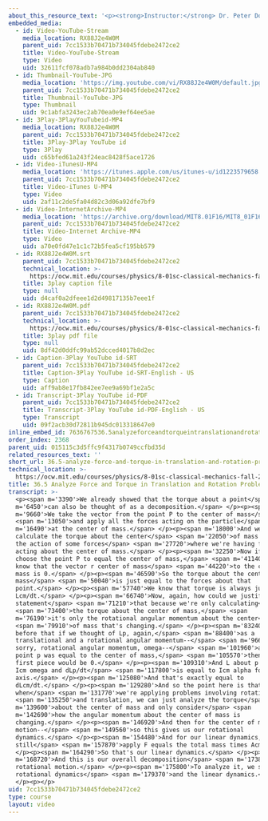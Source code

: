```yaml
---
about_this_resource_text: '<p><strong>Instructor:</strong> Dr. Peter Dourmashkin</p>'
embedded_media:
  - id: Video-YouTube-Stream
    media_location: RX88J2e4W0M
    parent_uid: 7cc1533b70471b734045fdebe2472ce2
    title: Video-YouTube-Stream
    type: Video
    uid: 32611fcf078adb7a984b0dd2304ab840
  - id: Thumbnail-YouTube-JPG
    media_location: 'https://img.youtube.com/vi/RX88J2e4W0M/default.jpg'
    parent_uid: 7cc1533b70471b734045fdebe2472ce2
    title: Thumbnail-YouTube-JPG
    type: Thumbnail
    uid: 9c1abfa3243ec2ab70ea0e9ef64ee5ae
  - id: 3Play-3PlayYouTubeid-MP4
    media_location: RX88J2e4W0M
    parent_uid: 7cc1533b70471b734045fdebe2472ce2
    title: 3Play-3Play YouTube id
    type: 3Play
    uid: c65bfed61a243f24eac8428f5ace1726
  - id: Video-iTunesU-MP4
    media_location: 'https://itunes.apple.com/us/itunes-u/id1223579658'
    parent_uid: 7cc1533b70471b734045fdebe2472ce2
    title: Video-iTunes U-MP4
    type: Video
    uid: 2af11c2de5fa04d82c3d06a92dfe7bf9
  - id: Video-InternetArchive-MP4
    media_location: 'https://archive.org/download/MIT8.01F16/MIT8_01F16_L36v04_360p.mp4'
    parent_uid: 7cc1533b70471b734045fdebe2472ce2
    title: Video-Internet Archive-MP4
    type: Video
    uid: a70e0fd47e1c1c72b5fea5cf195bb579
  - id: RX88J2e4W0M.srt
    parent_uid: 7cc1533b70471b734045fdebe2472ce2
    technical_location: >-
      https://ocw.mit.edu/courses/physics/8-01sc-classical-mechanics-fall-2016/week-12-rotations-and-translation-rolling/36.5-analyze-force-and-torque-in-translation-and-rotation-problems/36.5-analyze-force-and-torque-in-translation-and-rotation-problems/RX88J2e4W0M.srt
    title: 3play caption file
    type: null
    uid: d4caf0a2dfeee1d2d49817135b7eee1f
  - id: RX88J2e4W0M.pdf
    parent_uid: 7cc1533b70471b734045fdebe2472ce2
    technical_location: >-
      https://ocw.mit.edu/courses/physics/8-01sc-classical-mechanics-fall-2016/week-12-rotations-and-translation-rolling/36.5-analyze-force-and-torque-in-translation-and-rotation-problems/36.5-analyze-force-and-torque-in-translation-and-rotation-problems/RX88J2e4W0M.pdf
    title: 3play pdf file
    type: null
    uid: 8df42d0ddfc99ab52dcced4017b8d2ec
  - id: Caption-3Play YouTube id-SRT
    parent_uid: 7cc1533b70471b734045fdebe2472ce2
    title: Caption-3Play YouTube id-SRT-English - US
    type: Caption
    uid: aff9ab8e17fb842ee7ee9a69bf1e2a5c
  - id: Transcript-3Play YouTube id-PDF
    parent_uid: 7cc1533b70471b734045fdebe2472ce2
    title: Transcript-3Play YouTube id-PDF-English - US
    type: Transcript
    uid: 09f2acb30d72811b945dc013318647e0
inline_embed_id: 7636767536.5analyzeforceandtorqueintranslationandrotationproblems65695427
order_index: 2368
parent_uid: 015115c3d5ffc9f4317b0749ccfbd35d
related_resources_text: ''
short_url: 36.5-analyze-force-and-torque-in-translation-and-rotation-problems
technical_location: >-
  https://ocw.mit.edu/courses/physics/8-01sc-classical-mechanics-fall-2016/week-12-rotations-and-translation-rolling/36.5-analyze-force-and-torque-in-translation-and-rotation-problems/36.5-analyze-force-and-torque-in-translation-and-rotation-problems
title: 36.5 Analyze Force and Torque in Translation and Rotation Problems
transcript: >-
  <p><span m='3390'>We already showed that the torque about a point</span> <span
  m='6450'>can also be thought of as a decomposition.</span> </p><p><span
  m='9660'>We take the vector from the point P to the center of mass</span>
  <span m='13050'>and apply all the forces acting on the particle</span> <span
  m='16490'>at the center of mass.</span> </p><p><span m='18000'>And we can
  calculate the torque about the center</span> <span m='22050'>of mass due to
  the action of some forces</span> <span m='27720'>where we're having forces
  acting about the center of mass.</span> </p><p><span m='32250'>Now if we
  choose the point P to equal the center of mass,</span> <span m='41140'>then we
  know that the vector r center of mass</span> <span m='44220'>to the center of
  mass is 0.</span> </p><p><span m='46590'>So the torque about the center of
  mass</span> <span m='50040'>is just equal to the forces about that
  point.</span> </p><p><span m='57740'>We know that torque is always just
  Lcm/dt.</span> </p><p><span m='66740'>Now, again, how could we justify that
  statement</span> <span m='71210'>that because we're only calculating</span>
  <span m='73400'>the torque about the center of mass,</span> <span
  m='76190'>it's only the rotational angular momentum about the center</span>
  <span m='79910'>of mass that's changing.</span> </p><p><span m='83240'>We saw
  before that if we thought of Lp, again,</span> <span m='88400'>as a
  translational and a rotational angular momentum--</span> <span m='96620'>I'm
  sorry, rotational angular momentum, omega--</span> <span m='101960'>and the
  point p was equal to the center of mass,</span> <span m='105570'>then this
  first piece would be 0.</span> </p><p><span m='109310'>And L about p is only
  Icm omega and dLp/dt</span> <span m='117800'>is equal to Icm alpha for a fixed
  axis.</span> </p><p><span m='125080'>And that's exactly equal to
  dLcm/dt.</span> </p><p><span m='129280'>And so the point here is that
  when</span> <span m='131770'>we're applying problems involving rotation</span>
  <span m='135250'>and translation, we can just analyze the torque</span> <span
  m='139600'>about the center of mass and only consider</span> <span
  m='142690'>how the angular momentum about the center of mass is
  changing.</span> </p><p><span m='146920'>And then for the center of mass
  motion--</span> <span m='149560'>so this gives us our rotational
  dynamics.</span> </p><p><span m='154480'>And for our linear dynamics, we will
  still</span> <span m='157870'>apply F equals the total mass times Acm.</span>
  </p><p><span m='164290'>So that's our linear dynamics.</span> </p><p><span
  m='168720'>And this is our overall decomposition</span> <span m='173850'>of
  rotational motion.</span> </p><p><span m='175800'>To analyze it, we study the
  rotational dynamics</span> <span m='179370'>and the linear dynamics.</span>
  </p><p></p>
uid: 7cc1533b70471b734045fdebe2472ce2
type: course
layout: video
---
```

